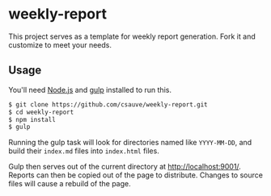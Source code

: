 # weekly-report
This project serves as a template for weekly report generation. Fork it and customize to meet your needs.

## Usage
You'll need [Node.js](https://nodejs.org/en/) and [gulp](http://gulpjs.com/) installed to run this.
```sh
$ git clone https://github.com/csauve/weekly-report.git
$ cd weekly-report
$ npm install
$ gulp
```

Running the gulp task will look for directories named like `YYYY-MM-DD`, and build their `index.md` files into `index.html` files.

Gulp then serves out of the current directory at [http://localhost:9001/](http://localhost:9001/). Reports can then be copied out of the page to distribute. Changes to source files will cause a rebuild of the page.

